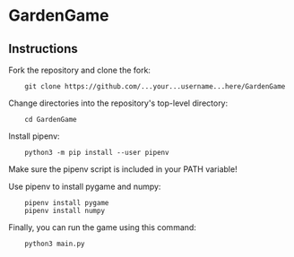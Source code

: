 # GardenGame

## Instructions

Fork the repository and clone the fork:

        git clone https://github.com/...your...username...here/GardenGame

Change directories into the repository's top-level directory:

        cd GardenGame

Install pipenv:

        python3 -m pip install --user pipenv
        
Make sure the pipenv script is included in your PATH variable!

Use pipenv to install pygame and numpy:

        pipenv install pygame
        pipenv install numpy

Finally, you can run the game using this command:

        python3 main.py
